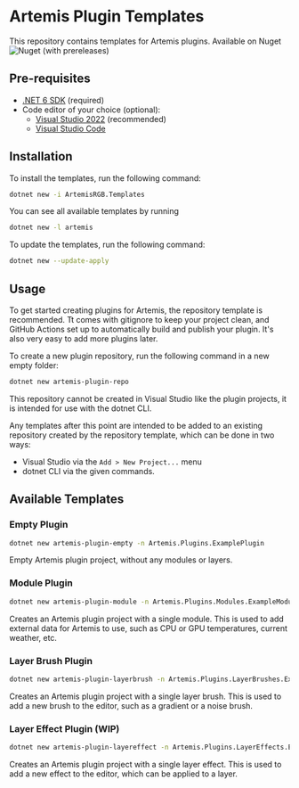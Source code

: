 # Artemis Plugin Templates

This repository contains templates for Artemis plugins. Available on Nuget ![Nuget (with prereleases)](https://img.shields.io/nuget/vpre/ArtemisRGB.Templates)

## Pre-requisites

- [.NET 6 SDK](https://dotnet.microsoft.com/download) (required)
- Code editor of your choice (optional):
    - [Visual Studio 2022](https://visualstudio.microsoft.com/vs/community/) (recommended)
    - [Visual Studio Code](https://code.visualstudio.com/)

## Installation

To install the templates, run the following command:

```bash
dotnet new -i ArtemisRGB.Templates
```

You can see all available templates by running 
```bash
dotnet new -l artemis
```

To update the templates, run the following command:

```bash
dotnet new --update-apply
```

## Usage

To get started creating plugins for Artemis, the repository template is recommended. Tt comes with gitignore to keep your project clean, and GitHub Actions set up to automatically build and publish your plugin. It's also very easy to add more plugins later.

To create a new plugin repository, run the following command in a new empty folder:

```bash
dotnet new artemis-plugin-repo
```

This repository cannot be created in Visual Studio like the plugin projects, it is intended for use with the dotnet CLI.

Any templates after this point are intended to be added to an existing repository created by the repository template, which can be done in two ways:
- Visual Studio  via the `Add > New Project...` menu
-  dotnet CLI via the given commands.

## Available Templates

### Empty Plugin

```bash
dotnet new artemis-plugin-empty -n Artemis.Plugins.ExamplePlugin
```

Empty Artemis plugin project, without any modules or layers.

### Module Plugin

```bash
dotnet new artemis-plugin-module -n Artemis.Plugins.Modules.ExampleModule --moduleName Example
```

Creates an Artemis plugin project with a single module. This is used to add external data for Artemis to use, such as CPU or GPU temperatures, current weather, etc.

### Layer Brush Plugin

```bash
dotnet new artemis-plugin-layerbrush -n Artemis.Plugins.LayerBrushes.ExampleLayerBrush --layerBrushName Example
```

Creates an Artemis plugin project with a single layer brush. This is used to add a new brush to the editor, such as a gradient or a noise brush.

### Layer Effect Plugin (WIP)

```bash
dotnet new artemis-plugin-layereffect -n Artemis.Plugins.LayerEffects.ExampleLayerEffect --layerEffectName Example
```

Creates an Artemis plugin project with a single layer effect. This is used to add a new effect to the editor, which can be applied to a layer.